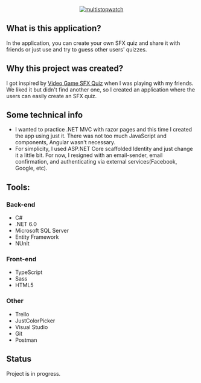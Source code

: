 <a href="https://wiktoriaskorek.com/"><p align="center"><img src="https://user-images.githubusercontent.com/52860350/154974630-9e66d068-8256-4ecb-84f7-d7f65f309831.png" alt="multistopwatch"/></p><a/>

## What is this application?
In the application, you can create your own SFX quiz and share it with friends or just use and try to guess other users' quizzes.

## Why this project was created?
I got inspired by <a href="https://vg-sfx-quiz.herokuapp.com/">Video Game SFX Quiz<a> when I was playing with my friends. We liked it but didn't find another one, so I created an application where the users can easily create an SFX quiz.
  
## Some technical info
- I wanted to practice .NET MVC with razor pages and this time I created the app using just it. There was not too much JavaScript and components, Angular wasn't necessary.
- For simplicity, I used ASP.NET Core scaffolded Identity and just change it a little bit. For now, I resigned with an email-sender, email confirmation, and authenticating via external services(Facebook, Google, etc).
  
  
## Tools:
### Back-end
 * C#
 * .NET 6.0
 * Microsoft SQL Server
 * Entity Framework
 * NUnit

### Front-end
 * TypeScript
 * Sass
 * HTML5 
 
 ### Other
 * Trello
 * JustColorPicker
 * Visual Studio
 * Git
 * Postman

## Status
Project is in progress.
